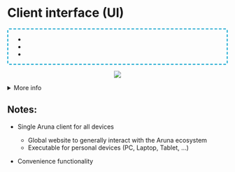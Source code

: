 # Client interface (UI)

<div class="flex flex-row gap-2 m-t-2 m-b-12">
  <div class="flex flex-col flex-40 text-2xl justify-center" style="padding: 0 15px; border: 2px dashed #00a0cc; border-radius: 4px">

  <ul class="text-2xl" style="">
    <li></li>
    <li></li>
    <li></li>
  </ul>

  </div>
  <div class="flex flex-col flex-50" style="padding: 0 15px;">
    <p align="center">
      <img src="../assets/images/ui.drawio.png"/>
    </p>
  </div>
</div>

<details>
  <summary class="w-60 m-t-24 m-b-12 p-b-8 accordion-border text-2xl font-bold">More info</summary>

  <div class="flex flex-col aruna-border rounded-8 p-x-8 text-xl">

  Lorem ipsum dolor sit amet, consetetur sadipscing elitr, sed diam nonumy eirmod tempor invidunt ut labore et dolore magna aliquyam erat, sed diam voluptua. At vero eos et accusam et justo duo dolores et ea rebum. Stet clita kasd gubergren, no sea takimata sanctus est Lorem ipsum dolor sit amet. Lorem ipsum dolor sit amet, consetetur sadipscing elitr, sed diam nonumy eirmod tempor invidunt ut labore et dolore magna aliquyam erat, sed diam voluptua. At vero eos et accusam et justo duo dolores et ea rebum. Stet clita kasd gubergren, no sea takimata sanctus est Lorem ipsum dolor sit amet. Lorem ipsum dolor sit amet, consetetur sadipscing elitr, sed diam nonumy eirmod tempor invidunt ut labore et dolore magna aliquyam erat, sed diam voluptua. At vero eos et accusam et justo duo dolores et ea rebum. Stet clita kasd gubergren, no sea takimata sanctus est Lorem ipsum dolor sit amet.  

  Duis autem vel eum iriure dolor in hendrerit in vulputate velit esse molestie consequat, vel illum dolore eu feugiat nulla facilisis at vero eros et accumsan et iusto odio dignissim qui blandit praesent luptatum zzril delenit augue duis dolore te feugait nulla facilisi. Lorem ipsum dolor sit amet, consectetuer

  </div>
</details>


## Notes:

- Single Aruna client for all devices
  - Global website to generally interact with the Aruna ecosystem
  - Executable for personal devices (PC, Laptop, Tablet, ...)

- Convenience functionality
